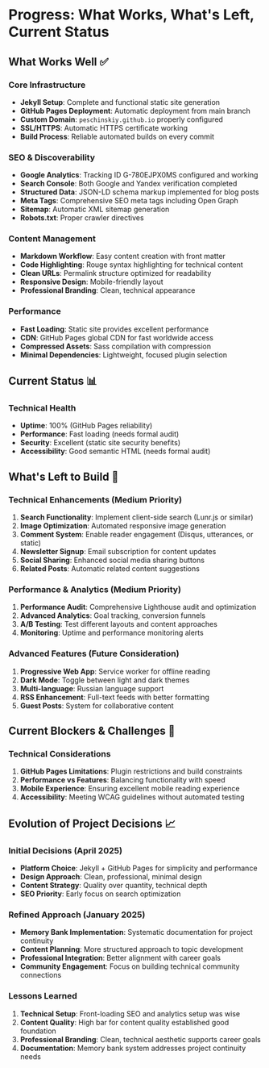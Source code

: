 # Progress: What Works, What's Left, Current Status

## What Works Well ✅

### Core Infrastructure
- **Jekyll Setup**: Complete and functional static site generation
- **GitHub Pages Deployment**: Automatic deployment from main branch
- **Custom Domain**: `peschinskiy.github.io` properly configured
- **SSL/HTTPS**: Automatic HTTPS certificate working
- **Build Process**: Reliable automated builds on every commit

### SEO & Discoverability
- **Google Analytics**: Tracking ID G-780EJPX0MS configured and working
- **Search Console**: Both Google and Yandex verification completed
- **Structured Data**: JSON-LD schema markup implemented for blog posts
- **Meta Tags**: Comprehensive SEO meta tags including Open Graph
- **Sitemap**: Automatic XML sitemap generation
- **Robots.txt**: Proper crawler directives

### Content Management
- **Markdown Workflow**: Easy content creation with front matter
- **Code Highlighting**: Rouge syntax highlighting for technical content
- **Clean URLs**: Permalink structure optimized for readability
- **Responsive Design**: Mobile-friendly layout
- **Professional Branding**: Clean, technical appearance

### Performance
- **Fast Loading**: Static site provides excellent performance
- **CDN**: GitHub Pages global CDN for fast worldwide access
- **Compressed Assets**: Sass compilation with compression
- **Minimal Dependencies**: Lightweight, focused plugin selection

## Current Status 📊

### Technical Health
- **Uptime**: 100% (GitHub Pages reliability)
- **Performance**: Fast loading (needs formal audit)
- **Security**: Excellent (static site security benefits)
- **Accessibility**: Good semantic HTML (needs formal audit)

## What's Left to Build 🔨

### Technical Enhancements (Medium Priority)
1. **Search Functionality**: Implement client-side search (Lunr.js or similar)
2. **Image Optimization**: Automated responsive image generation
3. **Comment System**: Enable reader engagement (Disqus, utterances, or static)
4. **Newsletter Signup**: Email subscription for content updates
5. **Social Sharing**: Enhanced social media sharing buttons
6. **Related Posts**: Automatic related content suggestions

### Performance & Analytics (Medium Priority)
1. **Performance Audit**: Comprehensive Lighthouse audit and optimization
2. **Advanced Analytics**: Goal tracking, conversion funnels
3. **A/B Testing**: Test different layouts and content approaches
4. **Monitoring**: Uptime and performance monitoring alerts

### Advanced Features (Future Consideration)
1. **Progressive Web App**: Service worker for offline reading
2. **Dark Mode**: Toggle between light and dark themes
3. **Multi-language**: Russian language support
4. **RSS Enhancement**: Full-text feeds with better formatting
5. **Guest Posts**: System for collaborative content

## Current Blockers & Challenges 🚧

### Technical Considerations
1. **GitHub Pages Limitations**: Plugin restrictions and build constraints
2. **Performance vs Features**: Balancing functionality with speed
3. **Mobile Experience**: Ensuring excellent mobile reading experience
4. **Accessibility**: Meeting WCAG guidelines without automated testing

## Evolution of Project Decisions 📈

### Initial Decisions (April 2025)
- **Platform Choice**: Jekyll + GitHub Pages for simplicity and performance
- **Design Approach**: Clean, professional, minimal design
- **Content Strategy**: Quality over quantity, technical depth
- **SEO Priority**: Early focus on search optimization

### Refined Approach (January 2025)
- **Memory Bank Implementation**: Systematic documentation for project continuity
- **Content Planning**: More structured approach to topic development
- **Professional Integration**: Better alignment with career goals
- **Community Engagement**: Focus on building technical community connections

### Lessons Learned
1. **Technical Setup**: Front-loading SEO and analytics setup was wise
2. **Content Quality**: High bar for content quality established good foundation
3. **Professional Branding**: Clean, technical aesthetic supports career goals
4. **Documentation**: Memory bank system addresses project continuity needs
